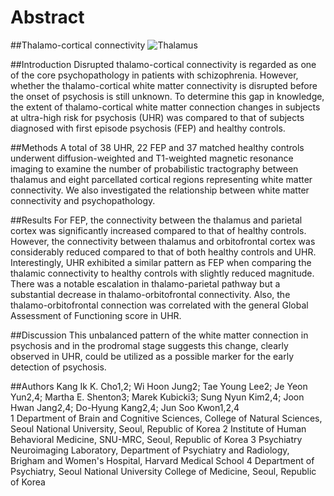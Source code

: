Abstract
=====

##Thalamo-cortical connectivity
![Thalamus](http://upload.wikimedia.org/wikipedia/commons/7/78/Thalamus_small.gif)



##Introduction
Disrupted thalamo-cortical connectivity is regarded as one of the core psychopathology in patients with schizophrenia. However, whether the thalamo-cortical white matter connectivity is disrupted before the onset of psychosis is still unknown. To determine this gap in knowledge, the extent of thalamo-cortical white matter connection changes in subjects at ultra-high risk for psychosis (UHR) was compared to that of subjects diagnosed with first episode psychosis (FEP) and healthy controls. 


##Methods
A total of 38 UHR, 22 FEP and 37 matched healthy controls underwent diffusion-weighted and T1-weighted magnetic resonance imaging to examine the number of probabilistic tractography between thalamus and eight parcellated cortical regions representing white matter connectivity. We also investigated the relationship between white matter connectivity and psychopathology.



##Results
 For FEP, the connectivity between the thalamus and parietal cortex was significantly increased compared to that of healthy controls. However, the connectivity between thalamus and orbitofrontal cortex was considerably reduced compared to that of both healthy controls and UHR. Interestingly, UHR exhibited a similar pattern as FEP when comparing the thalamic connectivity to healthy controls with slightly reduced magnitude. There was a notable escalation in thalamo-parietal pathway but a substantial decrease in thalamo-orbitofrontal connectivity. Also, the thalamo-orbitofrontal connection was correlated with the general Global Assessment of Functioning score in UHR. 

##Discussion
This unbalanced pattern of the white matter connection in psychosis and in the prodromal stage suggests this change, clearly observed in UHR, could be utilized as a possible marker for the early detection of psychosis.

##Authors
Kang Ik K. Cho1,2; Wi Hoon Jung2; Tae Young Lee2; Je Yeon Yun2,4;
Martha E. Shenton3; Marek Kubicki3; Sung Nyun Kim2,4; Joon Hwan Jang2,4; Do-Hyung Kang2,4; Jun Soo Kwon1,2,4
<br>
1 Department of Brain and Cognitive Sciences, College of Natural Sciences, Seoul National University, Seoul, Republic of Korea
2  Institute of Human Behavioral Medicine, SNU-MRC, Seoul, Republic of Korea
3 Psychiatry Neuroimaging Laboratory, Department of Psychiatry and Radiology, Brigham and Women's Hospital, Harvard Medical School
4 Department of Psychiatry, Seoul National University College of Medicine, Seoul, Republic of Korea
